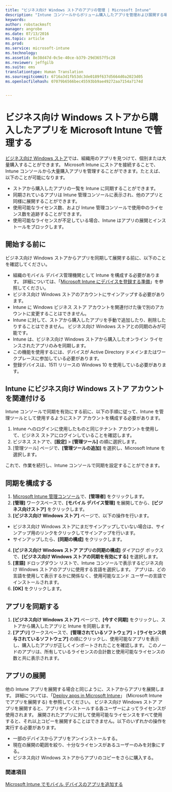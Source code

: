 ```yaml
---
title: "ビジネス向け Windows ストアのアプリの管理 | Microsoft Intune"
description: "Intune コンソールからボリューム購入したアプリを管理および展開する場合に、Microsoft Intune をビジネス向け Windows ストアに接続する"
keywords: 
author: robstackmsft
manager: angrobe
ms.date: 07/13/2016
ms.topic: article
ms.prod: 
ms.service: microsoft-intune
ms.technology: 
ms.assetid: 8e38d47d-0c5e-40ce-b379-29d3657f5c28
ms.reviewer: jeffgilb
ms.suite: ems
translationtype: Human Translation
ms.sourcegitcommit: 6716a3d1fb53dc3de0189f637d5664d0a2023d05
ms.openlocfilehash: 07079b6566bec45593bb9ae49272aa7154a7174d


---
```


# ビジネス向け Windows ストアから購入したアプリを Microsoft Intune で管理する
[ビジネス向け Windows ストア](https://www.microsoft.com/business-store)では、組織用のアプリを見つけて、個別または大量購入することができます。 Microsoft Intune にストアを接続することで、Intune コンソールから大量購入アプリを管理することができます。たとえば、以下のことが可能になります。
* ストアから購入したアプリの一覧を Intune に同期することができます。
* 同期されているアプリは Intune 管理コンソールに表示され、他のアプリと同様に展開することができます。
* 使用可能なライセンス数、および Intune 管理コンソールで使用中のライセンス数を追跡することができます。
* 使用可能なライセンスが不足している場合、Intune はアプリの展開とインストールをブロックします。

## 開始する前に
ビジネス向け Windows ストアからアプリを同期して展開する前に、以下のことを確認してください。
* 組織のモバイル デバイス管理機関として Intune を構成する必要があります。 詳細については、「[Microsoft Intune にデバイスを登録する準備](get-ready-to-enroll-devices-in-microsoft-intune.md)」を参照してください。
* ビジネス向け Windows ストアのアカウントにサインアップする必要があります。
* Intune に Windows ビジネス ストア アカウントを関連付けた後で別のアカウントに変更することはできません。
* Intune に対して、ストアから購入したアプリを手動で追加したり、削除したりすることはできません。 ビジネス向け Windows ストアとの同期のみが可能です。
* Intune は、ビジネス向け Windows ストアから購入したオンライン ライセンスされたアプリのみを同期します。
* この機能を使用するには、デバイスが Active Directory ドメインまたはワークプレースに参加している必要があります。
* 登録デバイスは、1511 リリースの Windows 10 を使用している必要があります。

## Intune にビジネス向け Windows ストア アカウントを関連付ける
Intune コンソールで同期を有効にする前に、以下の手順に従って、Intune を管理ツールとして使用するようにストア アカウントを構成する必要があります。
1. Intune へのログインに使用したものと同じテナント アカウントを使用して、ビジネス ストアにログインしていることを確認します。
2. ビジネス ストアで、**[設定]** > **[管理ツール]** の順に選択します。
3. [管理ツール] ページで、**[管理ツールの追加]** を選択し、Microsoft Intune を選択します。

これで、作業を続行し、Intune コンソールで同期を設定することができます。

## 同期を構成する

1. [Microsoft Intune 管理コンソール](https://manage.microsoft.com)で、**[管理者]** をクリックします。
2. **[管理]** ワークスペースで、**[モバイル デバイス管理]** を展開してから、**[ビジネス向けストア]** をクリックします。
3. **[ビジネス向け Windows ストア]** ページで、以下の操作を行います。
* ビジネス向け Windows ストアにまだサインアップしていない場合は、サインアップ用のリンクをクリックしてサインアップを行います。
* サインアップしたら、**[同期の構成]** をクリックします。
4. **[ビジネス向け Windows ストア アプリの同期の構成]** ダイアログ ボックスで、**[ビジネス向け Windows ストアの同期を有効にする]** を選択します。
5. **[言語]** ドロップダウン リストで、Intune コンソールで表示するビジネス向け Windows ストアのアプリに使用する言語を選択します。 アプリは、どの言語を使用して表示するかに関係なく、使用可能なエンド ユーザーの言語でインストールされます。
6. **[OK]** をクリックします。

## アプリを同期する

1. **[ビジネス向け Windows ストア]** ページで、**[今すぐ同期]** をクリックし、ストアから購入したアプリと Intune を同期します。
2. **[アプリ]** ワークスペースで、**[管理されているソフトウェア]** > **[ライセンス供与されているソフトウェア]** の順にクリックし、使用可能なアプリを表示し、購入したアプリが正しくインポートされたことを確認します。
このノードのアプリは、所有しているライセンスの合計数と使用可能なライセンスの数と共に表示されます。

## アプリの展開

他の Intune アプリを展開する場合と同じように、ストアからアプリを展開します。 詳細については、「[Deploy apps in Microsoft Intune](deploy-apps-in-microsoft-intune.md)」 (Microsoft Intune でアプリを展開する) を参照してください。
ビジネス向け Windows ストア アプリを展開すると、アプリをインストールする各ユーザーによってライセンスが使用されます。 展開されたアプリに対して使用可能なライセンスをすべて使用すると、それ以上コピーを展開することはできません。以下のいずれかの操作を実行する必要があります。
* 一部のデバイスからアプリをアンインストールする。
* 現在の展開の範囲を絞り、十分なライセンスがあるユーザーのみを対象にする。
* ビジネス向け Windows ストアからアプリのコピーをさらに購入する。


### 関連項目
[Microsoft Intune でモバイル デバイスのアプリを追加する](add-apps-for-mobile-devices-in-microsoft-intune.md)





<!--HONumber=Jul16_HO4-->


